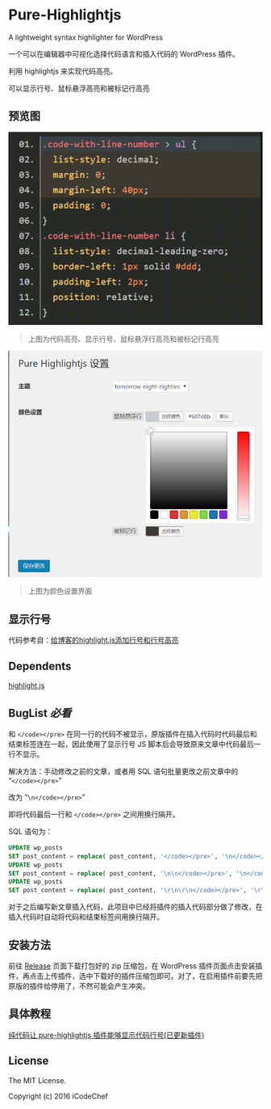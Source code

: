 # Pure-Highlightjs

A lightweight syntax highlighter for WordPress

一个可以在编辑器中可视化选择代码语言和插入代码的 WordPress 插件。

利用 highlightjs 来实现代码高亮。

可以显示行号、鼠标悬浮高亮和被标记行高亮

## 预览图

![代码高亮、显示行号、鼠标悬浮行高亮和被标记行高亮](screenshot-6.gif)
>上图为代码高亮、显示行号、鼠标悬浮行高亮和被标记行高亮

![颜色设置界面](screenshot-5.png)
>上图为颜色设置界面

## 显示行号

代码参考自：[给博客的highlight.js添加行号和行号高亮](https://xuexb.com/post/highlight-showline.html)

## Dependents

[highlight.js](https://highlightjs.org/ "highlight.js")

## BugList *必看*

和 `</code></pre>` 在同一行的代码不被显示，原版插件在插入代码时代码最后和结束标签连在一起，因此使用了显示行号 JS 脚本后会导致原来文章中代码最后一行不显示。

解决方法：手动修改之前的文章，或者用 SQL 语句批量更改之前文章中的 “`</code></pre>`”

改为 “`\n</code></pre>`”

即将代码最后一行和 `</code></pre>` 之间用换行隔开。

SQL 语句为：

```sql
UPDATE wp_posts
SET post_content = replace( post_content, '</code></pre>', '\n</code></pre>' );
UPDATE wp_posts
SET post_content = replace( post_content, '\n\n</code></pre>', '\n</code></pre>' );
UPDATE wp_posts
SET post_content = replace( post_content, '\r\n\r\n</code></pre>', '\r\n</code></pre>' );
```

对于之后编写新文章插入代码，此项目中已经将插件的插入代码部分做了修改，在插入代码时自动将代码和结束标签间用换行隔开。

## 安装方法

前往 [Release](https://github.com/sunriseydy/Pure-Highlightjs/releases "Release") 页面下载打包好的 zip 压缩包，在 WordPress 插件页面点击安装插件，再点击上传插件，选中下载好的插件压缩包即可。对了，在启用插件前要先把原版的插件给停用了，不然可能会产生冲突。

## 具体教程

[纯代码让 pure-highlightjs 插件能够显示代码行号(已更新插件)](https://blog.sunriseydy.top/technology/server-blog/wordpress/pure-highlightjs-with-line-number/ "纯代码让 pure-highlightjs 插件能够显示代码行号(已更新插件)")

## License

The MIT License.

Copyright (c) 2016 iCodeChef
